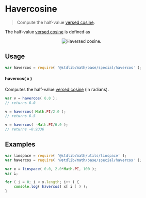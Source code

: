 # Havercosine

> Compute the half-value [versed cosine][versed-cosine].


<section class="intro">

The half-value [versed cosine][versed-cosine] is defined as

<!-- <equation class="equation" label="eq:havercosine" align="center" raw="\operatorname{havercos} = \frac{1 + \cos \theta}{2}" alt="Haversed cosine."> -->

<div class="equation" align="center" data-raw-text="\operatorname{havercos} = \frac{1 - \cos \theta}{2}" data-equation="eq:havercosine">
    <img src="" alt="Haversed cosine.">
    <br>
</div>

<!-- </equation> -->

</section>

<!-- /.intro -->


<section class="usage">

## Usage

``` javascript
var havercos = require( '@stdlib/math/base/special/havercos' );
```

#### havercos( x )

Computes the half-value [versed cosine][versed-cosine] (in radians).

``` javascript
var v = havercos( 0.0 );
// returns 0.0

v = havercos( Math.PI/2.0 );
// returns 0.5

v = havercos( -Math.PI/6.0 );
// returns ~0.9330
```

</section>

<!-- /.usage -->


<section class="examples">

## Examples

``` javascript
var linspace = require( '@stdlib/math/utils/linspace' );
var havercos = require( '@stdlib/math/base/special/havercos' );

var x = linspace( 0.0, 2.0*Math.PI, 100 );
var i;

for ( i = 0; i < x.length; i++ ) {
    console.log( havercos( x[ i ] ) );
}
```

</section>

<!-- /.examples -->


<section class="links">

[versed-cosine]: https://en.wikipedia.org/wiki/Versine

</section>

<!-- /.links -->
